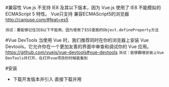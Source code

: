 #兼容性
  Vue.js 不支持 IE8 及其以下版本，因为 Vue.js 使用了 IE8 不能模拟的 ECMAScript 5 特性。
  Vue只支持 兼容ECMAScript5的浏览器 http://caniuse.com/#feat=es5

`测试：要能够记住IE8以下不能用，因为使用了ES5里面的Object.defineProperty方法`

#Vue DevTools
当使用 Vue 时，我们推荐同时在你的浏览器上安装 Vue Devtools，它允许你在一个更加友善的界面中审查和调试你的 Vue 应用。
  https://github.com/vuejs/vue-devtools#vue-devtools
`测试：能够翻墙安装上Vue DevTools并打开，在打开vue项目的时候能看到`

#安装
- 下载开发版本并引入
  直接下载并用 <script> 标签引入，Vue 会被注册为一个全局变量。重要提示：在开发时请用开发版本，遇到常见错误它会给出友好的警告。
- npm 安装(需要先在电脑上安装好nodejs): `npm install vue`
- vue-cli(需要先在电脑上安装好nodejs):
  Vue.js 提供一个官方命令行工具，可用于快速搭建大型单页应用。该工具提供开箱即用的构建工具配置，带来现代化的前端开发流程。只需几分钟即可创建并启动一个带热重载、保存时静态检查以及可用于生产环境的构建配置的项目：
  全局安装 vue-cli
  `npm i -g vue-cli`
  创建一个基于 webpack 模板的新项目,所有的模板： https://github.com/vuejs-templates
  `vue init webpack demo`
  切的到项目目录
  `cd demo`
  安装依赖
  `npm i  或者 yarn`
  运行开发环境
  `npm run dev`
  觉得网速慢可以使用国内的镜像：http://riny.net/2014/cnpm/

- nodejs
- webpack
- es6
- javascript

#开发工具
- nodejs   到官网网站上面下载并安装
- IDE + vue插件 搜索vue对应的插件安装一下，写起来方便,能够高亮显示
- yarn     nodejs的包管理工具，默认npm就行，觉得慢可以使用淘宝的镜像cnpm, 还想提升速度可以使用yarn(facebook出品)

vue比较优秀的项目：
https://github.com/vuejs/awesome-vue
http://awesomes.cn

#学习顺序：
安装 --> 声明式渲染 --> 组件系统 --> 客户端路由vue-router --> 构建系统vue-cli  --> ajax数据请求axios, VueAxios --> 状态管理vuex --> 上线步骤 --> 项目

#声明式渲染(2小时)
var vm = new Vue({
  //选项
  el: '#app',
  data: {//数据集合
    //数据可以通过vm.message 访问和修改
    message: 'Hello'
  },

  methods: {//方法的集合
    reverseMessage: function() {
      //方法中的this指的是vm实例
      this.message = this.message.split('').reverse().join('');
  //计算属性
  computed: {
    sum: function() {
      //this指向vm的实例
      return this.pricea * this.numbera + this.priceb * this.numberb;
    }
  },
  //生命周期钩子
  //方法中的this是指向vm实例
  beforeCreate: function() {
    console.log('beforeCreate');
  },
  created: function () {
    console.log('created');
    console.log('a is: ' + this.a)
  },
  beforeMount: function() {
    console.log('beforeMount');
  },
  mounted: function() {
    console.log('mounted');
  },
  beforeUpdate: function() {
    console.log('beforeUpdate');
    debugger;
  },
  updated: function() {
    console.log('updated');
    debugger;
  },
  beforeDestroy: function() {
    console.log('beforeDestroy');
  },
  destroyed: function() {
    console.log('destroyed');
  },
  //组件系统集合
  components: {
    'my-li': MyLi
  }
})
- todolist示例

#组件系统
- 如何构建组件系统
- 父往子组件传值
- 子组件的变化让父组件跟着变化
- 非父子组件之间通信
- 内容分发（插槽slot）

#路由
https://router.vuejs.org/zh-cn/
- 一级路由,默认一级路由，路由跳转，匹配不到的路由
- 二级路由,默认二级路由
- 三级路由，实现选项卡效果 未完成
- 动态路由实现选项卡 未完成
- 路由钩子 未完成

#vue-cli
- 面向数据编程原理 https://segmentfault.com/a/1190000007434923
`响应式的原理Object.defineProperty()`

- web服务器知识普及
  IIS(不用)
  Apache(大部分网站都用的这个)
  Nginx(现代用的较多)
  http-server(nodejs生成的服务器)

- 命令行 https://guoyongfeng.github.io/book/21/04-shell%20%E5%91%BD%E4%BB%A4%E8%A1%8C%E5%9F%BA%E7%A1%80%E4%BD%BF%E7%94%A8.html

- nodejs  https://nodejs.org/en/download/  https://guoyongfeng.github.io/book/02/01-%E6%A6%82%E8%BF%B0.html
- nodejs写restful api(todo)
- npm https://www.npmjs.com/ bower gulp express lodash underscore axios http-server json-server localtunnel webpack pm2 supervisor yo mockjs
```
//初始化一个package.json
npm init -y
//根据package.json去安装对应的依赖包
npm i
//全局安装
npm i -g 包名称
//安装为项目依赖
npm i -S 包名称
//安装为项目开发依赖
npm i -D 包名称
```

- package.json(script功能方便) http://javascript.ruanyifeng.com/nodejs/packagejson.html

- babel http://babeljs.io/
.babelrc是babel的配置文件
语法的转码是根据插件来的, 就是plugins里面配置的
如果写一堆插件的名称显的内容太多，多个插件可以合成一个presets, 所以一个presets相当于多个plugins
转码：
`babel input.js -o output.js`

- eslint https://eslint.org/docs/user-guide/getting-started
静态代码规范检查：
.eslintrc.js是eslint的配置文件
extends里面是配置一下eslint的规范是标准的还是airbnb
检查的时候
eslint file.js
或者在当前模块下
./node_modules/.bin/eslint file.js

- 严格模式 https://developer.mozilla.org/zh-CN/docs/Web/JavaScript/Reference/Strict_mode
(如果第一个js不是严格模式，第二个js是严格模式，把代码合并到一起，整个代码全部都不是严格模式；反过来如果第一个是严格模式，第二个不是严格模式，代码一合并，会让整个代码都运行在严格模式；所以通常我们会把代码写到IIFE里面，也就是写在函数里面)
- ES6
https://guoyongfeng.github.io/book/05/01-%E6%A6%82%E8%BF%B0.html
```
必会的知识点
let const 模板字符串 箭头函数 增强的对象字面量（属性和值一样时只写一个，方法可以不写function关键字） 解构 promise 模块导入导出
```
模块的默认导出 export default {}
//一个是导入自己的模块，一个是导入npm安装的第三方模块
模块的导入 import 变量名 from '模块地址'

- html预处理(jade) http://jade-lang.com/ http://naltatis.github.io/jade-syntax-docs/ https://segmentfault.com/a/1190000000357534
通过缩进表示层级关系
标签 内容
标签(属性=值)
#container 表示一个div，ID为container
span#container 表示一个span, ID为container
支持模板的继承
jade index.jade
block 块名称    声明和使用块
block content 就类似于组件里面的slot,先继承过来，再将对应block块的内容替换

- express http://www.expressjs.com.cn/
- css预处理 less  http://lesscss.cn/  http://less.bootcss.com/
lessc styles.less > styles.css
sass[scss]
http://sass-lang.com/ https://www.sass.hk/
sass当中没有大括号和分号,scss中和正常的css类似有分号和大括号
sass input.scss output.css
sass --watch index.scss
sass --watch list.sass

stylus
http://www.zhangxinxu.com/jq/stylus/
stylus index.styl -o index.css

- postcss http://postcss.org/ https://segmentfault.com/a/1190000003909268
postcss src/index.css -u autoprefixer -o index.css

- js预处理 typescript https://www.tslang.cn/docs/handbook/typescript-in-5-minutes.html https://cn.vuejs.org/v2/guide/typescript.html

- webpack http://www.jianshu.com/p/42e11515c10f https://webpack.js.org/guides/getting-started/
webpack entry.js bundle.js

- 单文件组件 https://cn.vuejs.org/v2/guide/single-file-components.html
- git https://git-scm.com/  https://guoyongfeng.github.io/book/01/01-%E6%A6%82%E8%BF%B0.html
- .gitignore https://www.liaoxuefeng.com/wiki/0013739516305929606dd18361248578c67b8067c8c017b000/0013758404317281e54b6f5375640abbb11e67be4cd49e0000
- .gitkeep http://www.cnblogs.com/zhangjing230/archive/2012/05/09/2489745.html
- 热加载 build/dev-client.js中 window.location.reload()
- webpack入口出口, @是src目录的别名 build/webpack.base.conf.js
`如果在代码里 里面如果写字符串需要加单引号 :src="'/static/img/' + item.productImg"`
- config/index.js
```
配置索引文件位置
网站根目录
静态资源目录
静态资源发布目录
是否生成sourcemap文件
是否采用gzip压缩
gzip针对哪些文件类型进行压缩
web服务器的端口
是否自动打开浏览器
资源目录
资源子目录
proxyTable http://www.jianshu.com/p/95b2caf7e0da
```
- 用单文件组件写组件
  - 自定义控件组件(选择，计数，多选，下拉选择，模态框) 未完成
  - 自定义业务组件(登录弹出框，轮播图，选项卡) 未完成
  - 自定义页面组件 未完成
  - 使用第三方组件 未完成
  - 一个项目的静态页面搭建, 把一个静态的网站变成一个基于vue组件化的网站 未完成

#axios
- axios
- vue-axios
```
//安装axios, 以及vue-axios插件
npm i -S axios vue-axios

//在main.js入口文件当中引入，并使用vue-axios插件
import Axios from 'axios'
import VueAxios from 'vue-axios'
//使用VueAxios插件，把Axios当成配置对象传进去,之后在组件当中就可以使用this.$http访问到axios
Vue.use(VueAxios, Axios)

//在一个组件当中可以遍历出来数据
<div v-for="(item, index) in goodsList" class="goods">
  <div class="img">
    <img :src="item.goods_thumb" alt="">
  </div>
  <div class="desc">
    <i>{{item.price}}</i> <span>{{item.goods_name}}</span>
  </div>
</div>

//在组件内部的data里面添加一个属性goodsList
  data () {
    return {
      msg: 'Welcome to Your Vue.js App',
      goodsList: []
    }
  },
  //当组件创建的时候请求api
  created: function () {
    //通过this.$http就可以访问到axios对象，然后访问get方法，返回的是promise, 所以可以.then调用, 在方法里面需要使用外部的这个vue对象，所以在then里面传递的函数用箭头函数的方式传递，因为箭头函数中没有this, 这个this就是指外部的这个vue实例
    this.$http.get('http://h6.duchengjiu.top/shop/api_goods.php?pagesize=12').then((result) => {
      //返回的result对象是包装过后的对象, ajax返回的值在result.data中
      console.log(result)
      this.goodsList = result.data.data
    })
  }
```

#状态管理
- state //相当于data中的数据
- getters //相当于计算属性
- actions //提交mutation
- mutations //mutation去改变state的值

`import * as obj from "xxx" 会将 "xxx" 中所有 export 导出的内容组合成一个对象返回`
https://developer.mozilla.org/zh-CN/docs/Web/JavaScript/Reference/Statements/import
export https://developer.mozilla.org/zh-CN/docs/Web/JavaScript/Reference/Statements/export

```
//在Vue-cli项目中使用vuex
//安装
npm i -S vuex
mkdir store
vim index.js
//导入
import Vuex from 'vuex'
Vue.use(Vuex)

在main.js中引入
import store from './store'
在vue的初始化时传入store

new Vue({
  el: '#app',
  router,
  store,
  template: '<App/>',
  components: { App }
})


经典的使用有六个步骤：
store里面有state,
state要在组件中显示需要用computed计算属性，
组件中写method方法，
method中通过store.dispatch触发action
action当中通过commit提交mutation,
mutation方法负责修改state的值
getter，当我们在组件中获取store里面的状态

mapState
  // 在单独构建的版本中辅助函数为 Vuex.mapState
  import { mapState } from 'vuex'

  export default {
    // ...
    computed: mapState({
      // 箭头函数可使代码更简练
      count: state => state.count,

      // 传字符串参数 'count' 等同于 `state => state.count`
      countAlias: 'count',

      // 为了能够使用 `this` 获取局部状态，必须使用常规函数
      countPlusLocalState (state) {
        return state.count + this.localCount
      }
    })
  }

  computed: mapState([
    // 映射 this.count 为 store.state.count
    'count'
  ])

  computed: {
    localComputed () { /* ... */ },
    // 使用对象展开运算符将此对象混入到外部对象中
    ...mapState({
      // ...
    })
  }

mapGetters
  import { mapGetters } from 'vuex'

  export default {
  // ...
  computed: {
  // 使用对象展开运算符将 getters 混入 computed 对象中
    ...mapGetters([
      'doneTodosCount',
      'anotherGetter',
      // ...
    ])
  }
  }

  如果你想将一个 getter 属性另取一个名字，使用对象形式：
  mapGetters({
    // 映射 this.doneCount 为 store.getters.doneTodosCount
    doneCount: 'doneTodosCount'
  })

mapMutations
  import { mapMutations } from 'vuex'

  export default {
    // ...
    methods: {
      ...mapMutations([
        'increment' // 映射 this.increment() 为 this.$store.commit('increment')
      ]),
      ...mapMutations({
        add: 'increment' // 映射 this.add() 为 this.$store.commit('increment')
      })
    }
  }

mapActions
  import { mapActions } from 'vuex'

  export default {
    // ...
    methods: {
      ...mapActions([
        'increment' // 映射 this.increment() 为 this.$store.dispatch('increment')
      ]),
      ...mapActions({
        add: 'increment' // 映射 this.add() 为 this.$store.dispatch('increment')
      })
    }
  }

在actions当中使用axios请求数据
...mapActions([
      'increment', // 将 `this.increment()` 映射为 `this.$store.dispatch('increment')`

      // `mapActions` 也支持载荷：
      'incrementBy' // 将 `this.incrementBy(amount)` 映射为 `this.$store.dispatch('incrementBy', amount)`
    ]),
    ...mapActions({
      add: 'increment' // 将 `this.add()` 映射为 `this.$store.dispatch('increment')`,
      addAs: 'increment' // 将 `this.add(amount)` 映射为 `this.$store.dispatch('increment', amount)`
    })

Modules
项目结构

```

#上线步骤
npm run build
放到web服务器上即可

#其他
- material-design介绍 http://www.material-ui.com/#/
- muse-ui http://www.muse-ui.org/#/flatButton
- 富文本编辑器 vue-quill-editor

#实战开发

开发一个电子商城项目

声明式渲染
组件系统
路由
状态管理
构建系统
实战

视频时长：
0 开头 22+18+19+18+6+9+4+4+12+7+14 = 134分
1 开头 5+4+5+6+4+3+3+4+3 = 37分
2 开头 5+6 = 11分
3 开头 5+6+3+12+8+12+4+8+12+8+4+3+3+2+3+11+7+4+18+11+6+3+10+8+15+4+2+9 = 201分
4 开头 6+6+5 = 17分

134+37+11+201+17 = 400
5 开头 20+3+14+12+20+9
